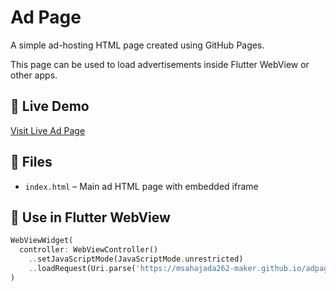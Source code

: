 # Ad Page

A simple ad-hosting HTML page created using GitHub Pages.

This page can be used to load advertisements inside Flutter WebView or other apps.

## 🔗 Live Demo

[Visit Live Ad Page](https://msahajada262-maker.github.io/adpageo)

## 📂 Files

- `index.html` – Main ad HTML page with embedded iframe

## 📱 Use in Flutter WebView

```dart
WebViewWidget(
  controller: WebViewController()
    ..setJavaScriptMode(JavaScriptMode.unrestricted)
    ..loadRequest(Uri.parse('https://msahajada262-maker.github.io/adpage')),
)
